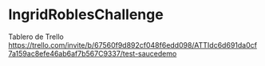 # IngridRoblesChallenge
Tablero de Trello https://trello.com/invite/b/67560f9d892cf048f6edd098/ATTIdc6d691da0cf7a159ac8efe46ab6af7b567C9337/test-saucedemo
